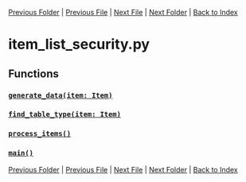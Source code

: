 [Previous Folder](../item_article.md) | [Previous File](item_list_memento.md) | [Next File](item_list_sport.md) | [Next Folder](../../lists/attachment_list.md) | [Back to Index](../../../index.md)

# item_list_security.py

## Functions

### [`generate_data(item: Item)`](https://github.com/Vaileasys/pz-wiki_parser/blob/main/scripts/items/lists/item_list_security.py#L12)
### [`find_table_type(item: Item)`](https://github.com/Vaileasys/pz-wiki_parser/blob/main/scripts/items/lists/item_list_security.py#L54)
### [`process_items()`](https://github.com/Vaileasys/pz-wiki_parser/blob/main/scripts/items/lists/item_list_security.py#L57)
### [`main()`](https://github.com/Vaileasys/pz-wiki_parser/blob/main/scripts/items/lists/item_list_security.py#L82)


[Previous Folder](../item_article.md) | [Previous File](item_list_memento.md) | [Next File](item_list_sport.md) | [Next Folder](../../lists/attachment_list.md) | [Back to Index](../../../index.md)
